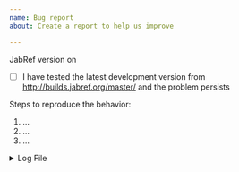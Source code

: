 ```yaml
---
name: Bug report
about: Create a report to help us improve

---
```


<!-- 
Note: Please use the GitHub issue tracker only for bug reports. 
Feature requests, questions and general feedback is now handled at http://discourse.jabref.org.
Thanks! 
--> 

JabRef version <!-- version as shown in the about box --> on <!-- Windows 10|Ubuntu 14.04|Mac OS X 10.8|... -->
<!-- Hint: If you use a development version (available at http://builds.jabref.org/master/), ensure that you use the latest one. -->
- [ ] I have tested the latest development version from http://builds.jabref.org/master/ and the problem persists

<!-- Add a clear and concise description of what the bug is. -->

Steps to reproduce the behavior:
1. ...
2. ...
3. ...

<!-- If applicable, add excerpt of the bibliography file, screenshot, and excerpt of log (available in the error console) -->

<details>
  <summary>Log File</summary>
  
  ```
  Paste an excerpt of your log file here
  ```
</details>
